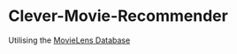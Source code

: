 # Clever-Movie-Recommender

Utilising the [MovieLens Database](https://grouplens.org/datasets/movielens/latest/)
